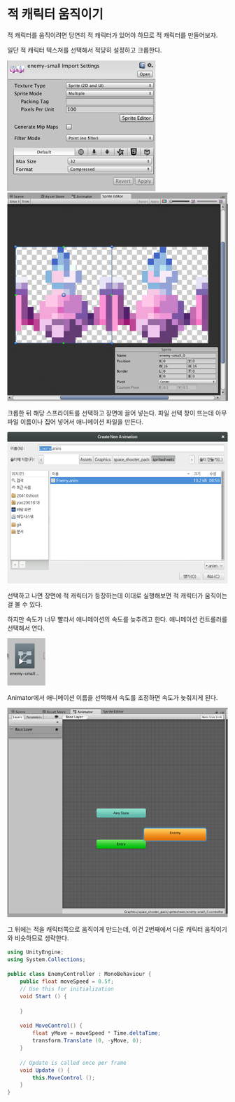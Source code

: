 # 적 캐릭터 움직이기

적 캐릭터를 움직이려면 당연히 적 캐릭터가 있어야 하므로 적 캐릭터를 만들어보자.

일단 적 캐릭터 텍스쳐를 선택해서 적당히 설정하고 크롭한다.

![..](./res/sprite-set.png)
![..](./res/sprite-crop.png)

크롭한 뒤 해당 스프라이트를 선택하고 장면에 끌어 넣는다. 파일 선택 창이 뜨는데
아무 파일 이름이나 집어 넣어서 애니메이션 파일을 만든다.

![..](./res/anim-file-select.png)

선택하고 나면 장면에 적 캐릭터가 등장하는데 이대로 실행해보면 적 캐릭터가 움직이는
걸 볼 수 있다.

하지만 속도가 너무 빨라서 애니메이션의 속도를 늦추려고 한다. 애니메이션 컨트롤러를
선택해서 연다.

![..](./res/anim-controller-icon.png)

Animator에서 애니메이션 이름을 선택해서 속도를 조정하면 속도가 늦춰지게 된다.

![..](./res/anim-controller.png)

그 뒤에는 적을 캐릭터쪽으로 움직이게 만드는데, 이건 2번째에서 다룬 캐릭터 움직이기와
비슷하므로 생략한다.

```cs
using UnityEngine;
using System.Collections;

public class EnemyController : MonoBehaviour {
	public float moveSpeed = 0.5f;
	// Use this for initialization
	void Start () {

	}

	void MoveControl() {
		float yMove = moveSpeed * Time.deltaTime;
		transform.Translate (0, -yMove, 0);
	}

	// Update is called once per frame
	void Update () {
		this.MoveControl ();
	}
}
```
